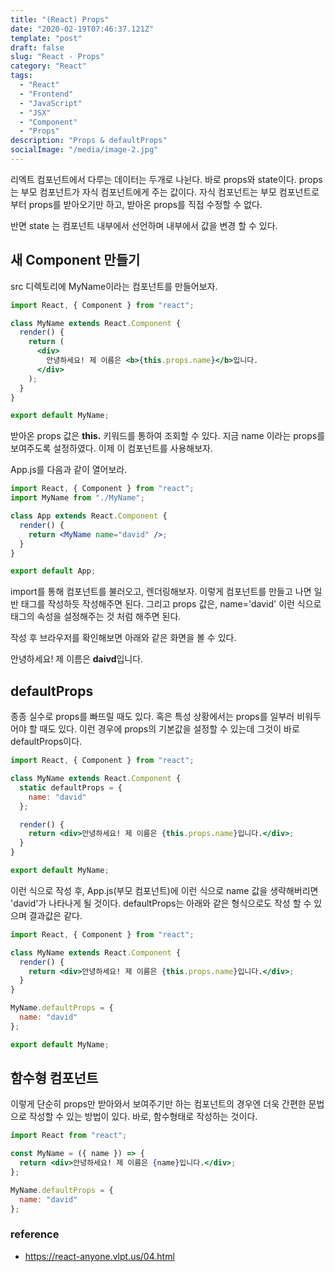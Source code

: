 ```yaml
---
title: "(React) Props"
date: "2020-02-19T07:46:37.121Z"
template: "post"
draft: false
slug: "React - Props"
category: "React"
tags:
  - "React"
  - "Frontend"
  - "JavaScript"
  - "JSX"
  - "Component"
  - "Props"
description: "Props & defaultProps"
socialImage: "/media/image-2.jpg"
---
```


리엑트 컴포넌트에서 다루는 데이터는 두개로 나뉜다. 바로 props와 state이다.
props는 부모 컴포넌트가 자식 컴포넌트에게 주는 값이다. 자식 컴포넌트는 부모 컴포넌트로부터 props를 받아오기만 하고, 받아온 props를 직접 수정할 수 없다.

반면 state 는 컴포넌트 내부에서 선언하며 내부에서 값을 변경 할 수 있다.

## 새 Component 만들기

src 디렉토리에 MyName이라는 컴포넌트를 만들어보자.

```jsx
import React, { Component } from "react";

class MyName extends React.Component {
  render() {
    return (
      <div>
        안녕하세요! 제 이름은 <b>{this.props.name}</b>입니다.
      </div>
    );
  }
}

export default MyName;
```

받아온 props 값은 <b>this.</b> 키워드를 통하여 조회할 수 있다. 지금 name 이라는 props를 보여주도록 설정하였다.
이제 이 컴포넌트를 사용해보자.

App.js를 다음과 같이 열어보라.

```jsx
import React, { Component } from "react";
import MyName from "./MyName";

class App extends React.Component {
  render() {
    return <MyName name="david" />;
  }
}

export default App;
```

import를 통해 컴포넌트를 불러오고, 렌더링해보자. 이렇게 컴포넌트를 만들고 나면 일반 태그를 작성하듯 작성해주면 된다.
그리고 props 값은, name='david' 이런 식으로 태그의 속성을 설정해주는 것 처럼 해주면 된다.

작성 후 브라우저를 확인해보면 아래와 같은 화면을 볼 수 있다.

안녕하세요! 제 이름은 <b>daivd</b>입니다.

## defaultProps

종종 실수로 props를 빠뜨릴 때도 있다. 혹은 특성 상황에서는 props를 일부러 비워두어야 할 때도 있다.
이런 경우에 props의 기본값을 설정할 수 있는데 그것이 바로 defaultProps이다.

```jsx
import React, { Component } from "react";

class MyName extends React.Component {
  static defaultProps = {
    name: "david"
  };

  render() {
    return <div>안녕하세요! 제 이름은 {this.props.name}입니다.</div>;
  }
}

export default MyName;
```

이런 식으로 작성 후, App.js(부모 컴포넌트)에 <MyName /> 이런 식으로 name 값을 생략해버리면 'david'가 나타나게 될 것이다.
defaultProps는 아래와 같은 형식으로도 작성 할 수 있으며 결과값은 같다.

```jsx
import React, { Component } from "react";

class MyName extends React.Component {
  render() {
    return <div>안녕하세요! 제 이름은 {this.props.name}입니다.</div>;
  }
}

MyName.defaultProps = {
  name: "david"
};

export default MyName;
```

## 함수형 컴포넌트

이렇게 단순히 props만 받아와서 보여주기만 하는 컴포넌트의 경우엔 더욱 간편한 문법으로 작성할 수 있는 방법이 있다.
바로, 함수형태로 작성하는 것이다.

```jsx
import React from "react";

const MyName = ({ name }) => {
  return <div>안녕하세요! 제 이름은 {name}입니다.</div>;
};

MyName.defaultProps = {
  name: "david"
};
```

### reference

- https://react-anyone.vlpt.us/04.html
